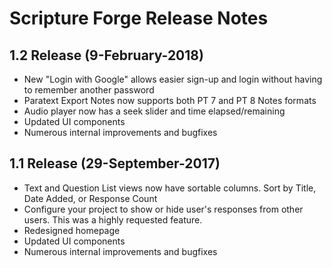# Scripture Forge Release Notes #

## 1.2 Release (9-February-2018)
- New "Login with Google" allows easier sign-up and login without having to remember another password
- Paratext Export Notes now supports both PT 7 and PT 8 Notes formats
- Audio player now has a seek slider and time elapsed/remaining
- Updated UI components
- Numerous internal improvements and bugfixes

## 1.1 Release (29-September-2017)
- Text and Question List views now have sortable columns.  Sort by Title, Date Added, or Response Count
- Configure your project to show or hide user's responses from other users.  This was a highly requested feature.
- Redesigned homepage
- Updated UI components
- Numerous internal improvements and bugfixes

